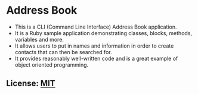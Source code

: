 
# Address Book
* This is a CLI (Command Line Interface) Address Book application. 
* It is a Ruby sample application demonstrating classes, blocks, methods, variables and more.
* It allows users to put in names and information in order to create contacts that can then be searched for.
* It provides reasonably well-written code and is a great example of object oriented programming.

## License:  [MIT](http://github.com)
